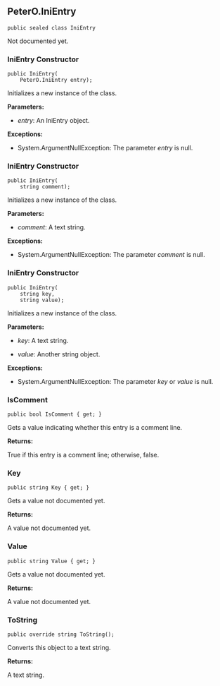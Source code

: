 ## PeterO.IniEntry

    public sealed class IniEntry

Not documented yet.

### IniEntry Constructor

    public IniEntry(
        PeterO.IniEntry entry);

Initializes a new instance of the  class.

<b>Parameters:</b>

 * <i>entry</i>: An IniEntry object.

<b>Exceptions:</b>

 * System.ArgumentNullException:
The parameter <i>entry</i>
 is null.

### IniEntry Constructor

    public IniEntry(
        string comment);

Initializes a new instance of the  class.

<b>Parameters:</b>

 * <i>comment</i>: A text string.

<b>Exceptions:</b>

 * System.ArgumentNullException:
The parameter <i>comment</i>
 is null.

### IniEntry Constructor

    public IniEntry(
        string key,
        string value);

Initializes a new instance of the  class.

<b>Parameters:</b>

 * <i>key</i>: A text string.

 * <i>value</i>: Another string object.

<b>Exceptions:</b>

 * System.ArgumentNullException:
The parameter <i>key</i>
 or  <i>value</i>
 is null.

### IsComment

    public bool IsComment { get; }

Gets a value indicating whether this entry is a comment line.

<b>Returns:</b>

True if this entry is a comment line; otherwise, false.

### Key

    public string Key { get; }

Gets a value not documented yet.

<b>Returns:</b>

A value not documented yet.

### Value

    public string Value { get; }

Gets a value not documented yet.

<b>Returns:</b>

A value not documented yet.

### ToString

    public override string ToString();

Converts this object to a text string.

<b>Returns:</b>

A text string.

